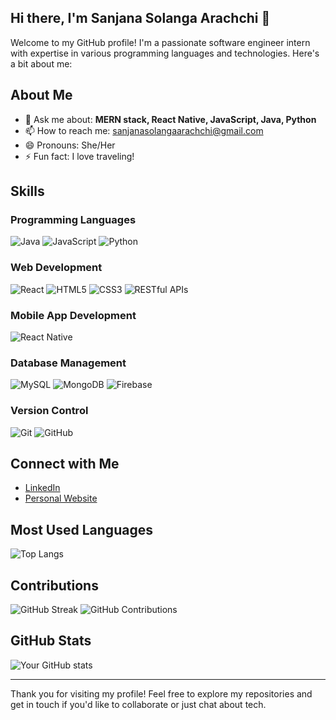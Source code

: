## Hi there, I'm Sanjana Solanga Arachchi 👋

Welcome to my GitHub profile! I'm a passionate software engineer intern with expertise in various programming languages and technologies. Here's a bit about me:

## About Me

- 💬 Ask me about: **MERN stack, React Native, JavaScript, Java, Python**
- 📫 How to reach me: sanjanasolangaarachchi@gmail.com
- 😄 Pronouns: She/Her
- ⚡ Fun fact: I love traveling!

## Skills

### Programming Languages
![Java](https://img.shields.io/badge/Java-ED8B00?style=for-the-badge&logo=java&logoColor=white)
![JavaScript](https://img.shields.io/badge/JavaScript-F7DF1E?style=for-the-badge&logo=javascript&logoColor=black)
![Python](https://img.shields.io/badge/Python-3776AB?style=for-the-badge&logo=python&logoColor=white)

### Web Development
![React](https://img.shields.io/badge/React-20232A?style=for-the-badge&logo=react&logoColor=61DAFB)
![HTML5](https://img.shields.io/badge/HTML5-E34F26?style=for-the-badge&logo=html5&logoColor=white)
![CSS3](https://img.shields.io/badge/CSS3-1572B6?style=for-the-badge&logo=css3&logoColor=white)
![RESTful APIs](https://img.shields.io/badge/REST-02569B?style=for-the-badge&logo=rest&logoColor=white)

### Mobile App Development
![React Native](https://img.shields.io/badge/React_Native-20232A?style=for-the-badge&logo=react&logoColor=61DAFB)

### Database Management
![MySQL](https://img.shields.io/badge/MySQL-00000F?style=for-the-badge&logo=mysql&logoColor=white)
![MongoDB](https://img.shields.io/badge/MongoDB-4EA94B?style=for-the-badge&logo=mongodb&logoColor=white)
![Firebase](https://img.shields.io/badge/Firebase-ffca28?style=for-the-badge&logo=firebase&logoColor=black)

### Version Control
![Git](https://img.shields.io/badge/Git-F05032?style=for-the-badge&logo=git&logoColor=white)
![GitHub](https://img.shields.io/badge/GitHub-181717?style=for-the-badge&logo=github&logoColor=white)


## Connect with Me

- [LinkedIn](https://www.linkedin.com/in/sanjana-solanga-arachchi)
- [Personal Website](https://sanjanasolanga.github.io/)

## Most Used Languages
![Top Langs](https://github-readme-stats.vercel.app/api/top-langs/?username=your-username&layout=compact&theme=radical)

## Contributions
![GitHub Streak](https://github-readme-streak-stats.herokuapp.com/?user=your-username&theme=radical)
![GitHub Contributions](https://github-readme-streak-stats.herokuapp.com/?user=your-username&theme=radical&hide_border=true&date_format=M%20j%5B%2C%20Y%5D&ring=DD2727)

## GitHub Stats

![Your GitHub stats](https://github-readme-stats.vercel.app/api?username=sanjanasolanga&show_icons=true&theme=radical)

---

Thank you for visiting my profile! Feel free to explore my repositories and get in touch if you'd like to collaborate or just chat about tech.
